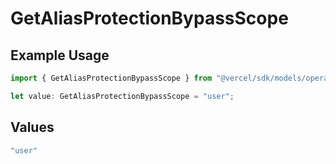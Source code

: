 # GetAliasProtectionBypassScope

## Example Usage

```typescript
import { GetAliasProtectionBypassScope } from "@vercel/sdk/models/operations/getalias.js";

let value: GetAliasProtectionBypassScope = "user";
```

## Values

```typescript
"user"
```